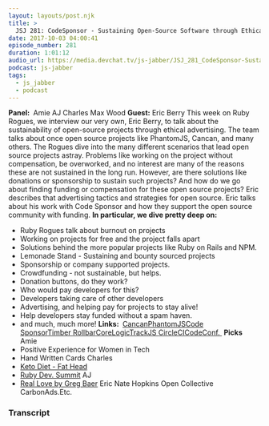 ```yaml
---
layout: layouts/post.njk
title: >
  JSJ 281: CodeSponsor - Sustaining Open-Source Software through Ethical Advertising with Eric Berry
date: 2017-10-03 04:00:41
episode_number: 281
duration: 1:01:12
audio_url: https://media.devchat.tv/js-jabber/JSJ_281_CodeSponsor-Sustaining_Open-Source_Software_through_Ethical_Advertising_with_Eric_Berry_mixdown.mp3
podcast: js-jabber
tags:
  - js_jabber
  - podcast
---
```


**Panel:&nbsp;** Amie AJ Charles Max Wood **Guest:** Eric Berry This week on Ruby Rogues, we interview our very own, Eric Berry, to talk about the sustainability of open-source projects through ethical advertising. The team talks about once open source projects like PhantomJS, Cancan, and many others. The Rogues dive into the many different scenarios that lead open source projects astray. Problems like working on the project without compensation, be overworked, and no interest are many of the reasons these are not sustained in the long run. However, are there solutions like donations or sponsorship to sustain such projects? And how do we go about finding funding or compensation for these open source projects? Eric describes that advertising tactics and strategies for open source. Eric talks about his work with Code Sponsor and how they support the open source community with funding. **In particular, we dive pretty deep on:**

- Ruby Rogues talk about burnout on projects
- Working on projects for free and the project falls apart
- Solutions behind the more popular projects like Ruby on Rails and NPM.
- Lemonade Stand - Sustaining and bounty sourced projects
- Sponsorship or company supported projects.
- Crowdfunding - not sustainable, but helps.
- Donation buttons, do they work?
- Who would pay developers for this?
- Developers taking care of other developers
- Advertising, and helping pay for projects to stay alive!
- Help developers stay funded without a spam haven.
- and much, much more!
  **Links:&nbsp;** [Cancan](https://github.com/ryanb/cancan)[PhantomJS](http://phantomjs.org)[Code Sponsor](https://codesponsor.io)[Timber&nbsp;](https://www.upstatement.com/timber/)[Rollbar](https://rollbar.com/vs/?v=a)[CoreLogic](http://corelogic.com)[TrackJS&nbsp;](https://trackjs.com)[CircleCI](https://circleci.com/docs/2.0/)[CodeConf.&nbsp;](https://circleci.com/docs/2.0/) **Picks** Amie
- Positive Experience for Women in Tech
- Hand Written Cards
  Charles
- [Keto Diet - Fat Head](http://www.fathead-movie.com)
- [Ruby Dev. Summit](https://rubydevsummit.com)
  AJ
- [Real Love by Greg Baer](https://www.amazon.com/dp/B001N89KV8/ref=dp-kindle-redirect?_encoding=UTF8&btkr=1)
  Eric Nate Hopkins Open Collective CarbonAds.Etc.

### Transcript
